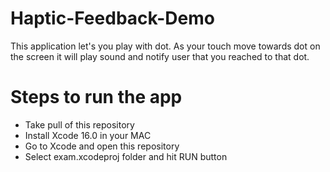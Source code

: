 # Haptic-Feedback-Demo
This application let's you play with dot. As your touch move towards dot on the screen it will play sound and notify user that you reached to that dot.

# Steps to run the app
- Take pull of this repository
- Install Xcode 16.0 in your MAC
- Go to Xcode and open this repository
- Select exam.xcodeproj folder and hit RUN button
